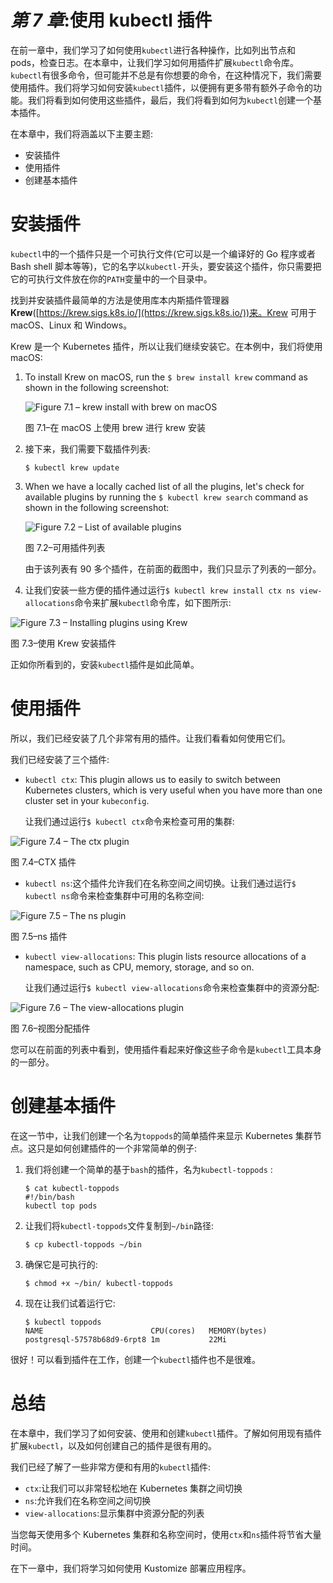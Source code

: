 # *第 7 章*:使用 kubectl 插件

在前一章中，我们学习了如何使用`kubectl`进行各种操作，比如列出节点和 pods，检查日志。在本章中，让我们学习如何用插件扩展`kubectl`命令库。`kubectl`有很多命令，但可能并不总是有你想要的命令，在这种情况下，我们需要使用插件。我们将学习如何安装`kubectl`插件，以便拥有更多带有额外子命令的功能。我们将看到如何使用这些插件，最后，我们将看到如何为`kubectl`创建一个基本插件。

在本章中，我们将涵盖以下主要主题:

*   安装插件
*   使用插件
*   创建基本插件

# 安装插件

`kubectl`中的一个插件只是一个可执行文件(它可以是一个编译好的 Go 程序或者 Bash shell 脚本等等)，它的名字以`kubectl-`开头，要安装这个插件，你只需要把它的可执行文件放在你的`PATH`变量中的一个目录中。

找到并安装插件最简单的方法是使用库本内斯插件管理器**Krew**([https://krew.sigs.k8s.io/](https://krew.sigs.k8s.io/))来。Krew 可用于 macOS、Linux 和 Windows。

Krew 是一个 Kubernetes 插件，所以让我们继续安装它。在本例中，我们将使用 macOS:

1.  To install Krew on macOS, run the `$ brew install krew` command as shown in the following screenshot:

    ![Figure 7.1 – krew install with brew on macOS ](image/B16411_07_001.jpg)

    图 7.1–在 macOS 上使用 brew 进行 krew 安装

2.  接下来，我们需要下载插件列表:

    ```
    $ kubectl krew update
    ```

3.  When we have a locally cached list of all the plugins, let's check for available plugins by running the `$ kubectl krew search` command as shown in the following screenshot:

    ![Figure 7.2 – List of available plugins ](image/B16411_07_002.jpg)

    图 7.2–可用插件列表

    由于该列表有 90 多个插件，在前面的截图中，我们只显示了列表的一部分。

4.  让我们安装一些方便的插件通过运行`$ kubectl krew install ctx ns view-allocations`命令来扩展`kubectl`命令库，如下图所示:

![Figure 7.3 – Installing plugins using Krew ](image/B16411_07_003.jpg)

图 7.3–使用 Krew 安装插件

正如你所看到的，安装`kubectl`插件是如此简单。

# 使用插件

所以，我们已经安装了几个非常有用的插件。让我们看看如何使用它们。

我们已经安装了三个插件:

*   `kubectl ctx`: This plugin allows us to easily to switch between Kubernetes clusters, which is very useful when you have more than one cluster set in your `kubeconfig`.

    让我们通过运行`$ kubectl ctx`命令来检查可用的集群:

![Figure 7.4 – The ctx plugin ](image/B16411_07_004.jpg)

图 7.4–CTX 插件

*   `kubectl ns`:这个插件允许我们在名称空间之间切换。让我们通过运行`$ kubectl ns`命令来检查集群中可用的名称空间:

![Figure 7.5 – The ns plugin ](image/B16411_07_005.jpg)

图 7.5–ns 插件

*   `kubectl view-allocations`: This plugin lists resource allocations of a namespace, such as CPU, memory, storage, and so on.

    让我们通过运行`$ kubectl view-allocations`命令来检查集群中的资源分配:

![Figure 7.6 – The view-allocations plugin ](image/B16411_07_006.jpg)

图 7.6–视图分配插件

您可以在前面的列表中看到，使用插件看起来好像这些子命令是`kubectl`工具本身的一部分。

# 创建基本插件

在这一节中，让我们创建一个名为`toppods`的简单插件来显示 Kubernetes 集群节点。这只是如何创建插件的一个非常简单的例子:

1.  我们将创建一个简单的基于`bash`的插件，名为`kubectl-toppods` :

    ```
    $ cat kubectl-toppods
    #!/bin/bash
    kubectl top pods
    ```

2.  让我们将`kubectl-toppods`文件复制到`~/bin`路径:

    ```
    $ cp kubectl-toppods ~/bin
    ```

3.  确保它是可执行的:

    ```
    $ chmod +x ~/bin/ kubectl-toppods
    ```

4.  现在让我们试着运行它:

    ```
    $ kubectl toppods
    NAME                        CPU(cores)   MEMORY(bytes)
    postgresql-57578b68d9-6rpt8 1m           22Mi
    ```

很好！可以看到插件在工作，创建一个`kubectl`插件也不是很难。

# 总结

在本章中，我们学习了如何安装、使用和创建`kubectl`插件。了解如何用现有插件扩展`kubectl`，以及如何创建自己的插件是很有用的。

我们已经了解了一些非常方便和有用的`kubectl`插件:

*   `ctx`:让我们可以非常轻松地在 Kubernetes 集群之间切换
*   `ns`:允许我们在名称空间之间切换
*   `view-allocations`:显示集群中资源分配的列表

当您每天使用多个 Kubernetes 集群和名称空间时，使用`ctx`和`ns`插件将节省大量时间。

在下一章中，我们将学习如何使用 Kustomize 部署应用程序。